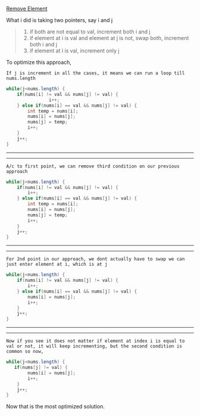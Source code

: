 [Remove Element](https://leetcode.com/problems/remove-element/?envType=study-plan-v2&envId=top-interview-150)

What i did is taking two pointers, say i and j

>  1. if both are not equal to val, increment both i and j
>  1. if element at i is val and element at j is not, swap both, increment both i and j
>  1. if element at i is val, increment only j

To optimize this approach,
    
    If j is increment in all the cases, it means we can run a loop till nums.length

```java
while(j<nums.length) {
    if(nums[i] != val && nums[j] != val) {
                i++;
    } else if(nums[i] == val && nums[j] != val) {
        int temp = nums[i];
        nums[i] = nums[j];
        nums[j] = temp;
        i++;
    }
    j++; 
}
```
---
---
    A/c to first point, we can remove third condition on our previous approach

```java
while(j<nums.length) {
    if(nums[i] != val && nums[j] != val) {
        i++;
    } else if(nums[i] == val && nums[j] != val) {
        int temp = nums[i];
        nums[i] = nums[j];
        nums[j] = temp;
        i++;
    }
    j++;
}
```

---
---

    For 2nd point in our approach, we dont actually have to swap we can just enter element at i, which is at j

```java
while(j<nums.length) {
    if(nums[i] != val && nums[j] != val) {
        i++;
    } else if(nums[i] == val && nums[j] != val) {
        nums[i] = nums[j];
        i++;
    }
    j++;
}
```
---
---
    Now if you see it does not matter if element at index i is equal to val or not, it will keep incrementing, but the second condition is common so now,

```java
while(j<nums.length) {
   if(nums[j] != val) {
        nums[i] = nums[j];
        i++;
    }
    j++;
}
```

Now that is the most optimized solution.